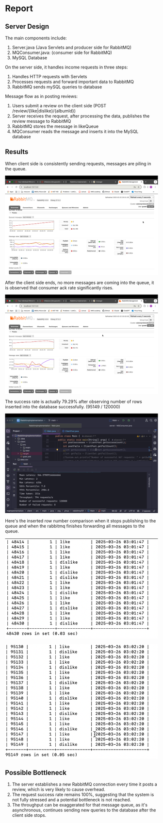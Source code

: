 # Report

## Server Design

The main components include: 
1. Server.java (Java Servlets and producer side for RabbitMQ)
2. MQConsumer.java: (consumer side for RabbitMQ)
3. MySQL Database

On the server side, it handles income requests in three steps:
1. Handles HTTP requests with Servlets
2. Processes requests and forward important data to RabbitMQ
3. RabbitMQ sends mySQL queries to database

Message flow as in posting reviews:
1. Users submit a review on the client side (POST /review/{like|dislike}/{albumId})
2. Server receives the request, after processing the data, publishes the review message to RabbitMQ
3. RabbitMQ stores the message in likeQueue
4. MQConsumer reads the message and inserts it into the MySQL database

## Results

When client side is consistently sending requests, messages are piling in the queue.

![RabbitMQ interface screenshot](mq1.png)

After the client side ends, no more messages are coming into the queue, it is observed that consumer ack rate significantly rises.

![RabbitMQ interface screenshot](mq2.png)

The success rate is actually 79.29% after observing number of rows inserted into the database successfully. (95149 / 120000)

![Result screenshot](metrics.png)

Here's the inserted row number comparison when it stops publishing to the queue and when the rabbitmq finishes forwarding all messages to the queue.

![db screenshot](mysql1.png)

![db screenshot](mysql2.png)


## Possible Bottleneck

1. The server establishes a new RabbitMQ connection every time it posts a review, which is very likely to cause overhead.
2. The request success rate remains 100%, suggesting that the system is not fully stressed and a potential bottleneck is not reached.
3. The throughput can be exaggerated for that message queue, as it's asynchronous, continues sending new queries to the database after the client side stops.
